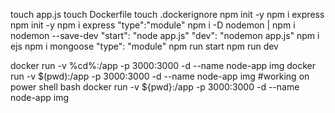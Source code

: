 touch app.js
touch Dockerfile
touch .dockerignore
npm init -y
npm i express
npm init -y
npm i express
"type":"module"
npm i -D nodemon | npm i nodemon --save-dev
"start": "node app.js"
"dev": "nodemon app.js"
npm i ejs
npm i mongoose
"type": "module"
npm run start 
npm run dev

docker run -v %cd%:/app -p 3000:3000 -d --name node-app img
docker run -v $(pwd):/app -p 3000:3000 -d --name node-app img
#working on power shell bash
docker run -v ${pwd}:/app -p 3000:3000 -d --name node-app img 



